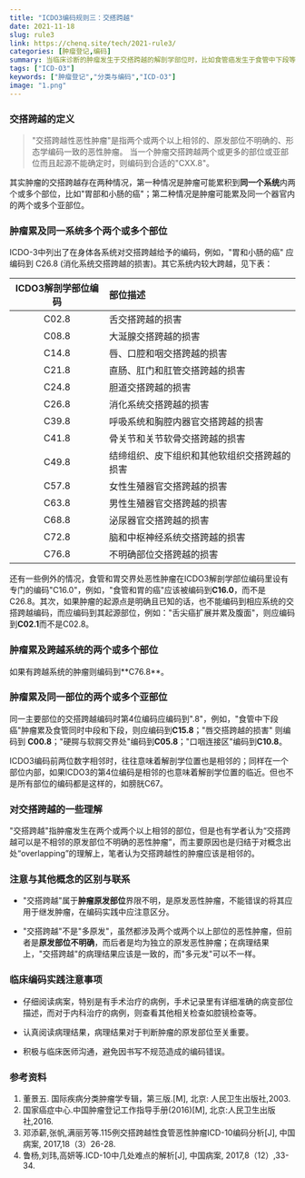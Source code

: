 ```yaml
---
title: "ICDO3编码规则三：交搭跨越"
date: 2021-11-18
slug: rule3
link: https://chenq.site/tech/2021-rule3/
categories: [肿瘤登记,编码]
summary: 当临床诊断的肿瘤发生于交搭跨越的解剖学部位时，比如食管癌发生于食管中下段等，这个时候应该如何编码？
tags: ["ICD-O3"]
keywords: ["肿瘤登记","分类与编码","ICD-O3"]
image: "1.png"
---
```


### 交搭跨越的定义
> "交搭跨越性恶性肿瘤"是指两个或两个以上相邻的、原发部位不明确的、形态学编码一致的恶性肿瘤。
> 当一个肿瘤交搭跨越两个或更多的部位或亚部位而且起源不能确定时，则编码到合适的"CXX.8"。

其实肿瘤的交搭跨越存在两种情况，第一种情况是肿瘤可能累积到**同一个系统**内两个或多个部位，比如"胃部和小肠的癌"；第二种情况是肿瘤可能累及同一个器官内的两个或多个亚部位。

### 肿瘤累及同一系统多个两个或多个部位

ICDO-3中列出了在身体各系统对交搭跨越给予的编码，例如，"胃和小肠的癌"
应编码到 C26.8 (消化系统交搭跨越的损害)。其它系统内较大跨越，见下表：

| ICDO3解剖学部位编码 | 部位描述                                     |
|:-------------------:|:---------------------------------------------|
|        C02.8        | 舌交搭跨越的损害                             |
|        C08.8        | 大涎腺交搭跨越的损害                         |
|        C14.8        | 唇、口腔和咽交搭跨越的损害                   |
|        C21.8        | 直肠、肛门和肛管交搭跨越的损害               |
|        C24.8        | 胆道交搭跨越的损害                           |
|        C26.8        | 消化系统交搭跨越的损害                       |
|        C39.8        | 呼吸系统和胸腔内器官交搭跨越的损害           |
|        C41.8        | 骨关节和关节软骨交搭跨越的损害               |
|        C49.8        | 结缔组织、皮下组织和其他软组织交搭跨越的损害 |
|        C57.8        | 女性生殖器官交搭跨越的损害                   |
|        C63.8        | 男性生殖器官交搭跨越的损害                   |
|        C68.8        | 泌尿器官交搭跨越的损害                       |
|        C72.8        | 脑和中枢神经系统交搭跨越的损害               |
|        C76.8        | 不明确部位交搭跨越的损害                     |

还有一些例外的情况，食管和胃交界处恶性肿瘤在ICDO3解剖学部位编码里设有专门的编码"C16.0"，例如，"食管和胃的癌"应该被编码到**C16.0**，而不是C26.8。其次，如果肿瘤的起源点是明确且已知的话，也不能编码到相应系统的交搭跨越编码，而应编码到其起源部位，例如："舌尖癌扩展并累及腹面"，则应编码到**C02.1**而不是C02.8。

### 肿瘤累及跨越系统的两个或多个部位

如果有跨越系统的肿瘤则编码到\*\*C76.8\*\*。

### 肿瘤累及同一部位的两个或多个亚部位

同一主要部位的交搭跨越编码时第4位编码应编码到".8"，例如，"食管中下段癌"肿瘤累及食管同时中段和下段，则应编码到**C15.8**；"唇交搭跨越的损害"
则编码到
**C00.8**；"硬腭与软腭交界处"编码到**C05.8**；"口咽连接区"编码到**C10.8**。

ICDO3编码前两位数字相邻时，往往意味着解剖学位置也是相邻的；同样在一个部位内部，如果ICDO3的第4位编码是相邻的也意味着解剖学位置的临近。但也不是所有部位的编码都是这样的，如膀胱C67。


### 对交搭跨越的一些理解

"交搭跨越"指肿瘤发生在两个或两个以上相邻的部位，但是也有学者认为“交搭跨越可以是不相邻的原发部位不明确的恶性肿瘤”，而主要原因也是归结于对概念出处“overlapping”的理解上，笔者认为交搭跨越性的肿瘤应该是相邻的。


### 注意与其他概念的区别与联系

-   "交搭跨越"属于**肿瘤原发部位**界限不明，是原发恶性肿瘤，不能错误的将其应用于继发肿瘤，在编码实践中应注意区分。

-   "交搭跨越"不是"多原发"，虽然都涉及两个或两个以上部位的恶性肿瘤，但前者是**原发部位不明确**，而后者是均为独立的原发恶性肿瘤；在病理结果上，"交搭跨越"的病理结果应该是一致的，而"多元发"可以不一样。


### 临床编码实践注意事项

- 仔细阅读病案，特别是有手术治疗的病例，手术记录里有详细准确的病变部位描述，而对于内科治疗的病例，则查看其他相关检查如腔镜检查等。

- 认真阅读病理结果，病理结果对于判断肿瘤的原发部位至关重要。

- 积极与临床医师沟通，避免因书写不规范造成的编码错误。

### 参考资料

1. 董景五. 国际疾病分类肿瘤学专辑，第三版.[M], 北京: 人民卫生出版社,2003.
1. 国家癌症中心.中国肿瘤登记工作指导手册(2016)[M], 北京:人民卫生出版社,2016.
1. 邓添薪,张帆,满丽芳等.115例交搭跨越性食管恶性肿瘤ICD-10编码分析[J], 中国病案, 2017,18（3）26-28.
1. 鲁杨,刘玮,高妍等.ICD-10中几处难点的解析[J], 中国病案, 2017,8（12）,33-34.
